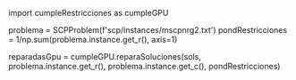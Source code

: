 import cumpleRestricciones as cumpleGPU

problema = SCPProblem(f'scp/instances/mscpnrg2.txt')
pondRestricciones = 1/np.sum(problema.instance.get_r(), axis=1)

reparadasGpu = cumpleGPU.reparaSoluciones(sols, problema.instance.get_r(), problema.instance.get_c(), pondRestricciones)